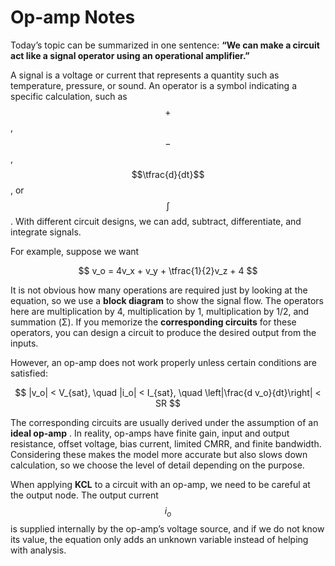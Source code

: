 # Op-amp Notes

Today’s topic can be summarized in one sentence: **“We can make a circuit act like a signal operator using an operational amplifier.”**

A signal is a voltage or current that represents a quantity such as temperature, pressure, or sound. An operator is a symbol indicating a specific calculation, such as $$+$$, $$−$$, $$\tfrac{d}{dt}$$, or $$\int$$. With different circuit designs, we can add, subtract, differentiate, and integrate signals.

For example, suppose we want

$$ v_o = 4v_x + v_y + \tfrac{1}{2}v_z + 4 $$

It is not obvious how many operations are required just by looking at the equation, so we use a **block diagram** to show the signal flow. The operators here are multiplication by 4, multiplication by 1, multiplication by 1/2, and summation (Σ). If you memorize the **corresponding circuits** for these operators, you can design a circuit to produce the desired output from the inputs.

However, an op-amp does not work properly unless certain conditions are satisfied:

$$ |v_o| < V_{sat}, \quad |i_o| < I_{sat}, \quad \left|\frac{d v_o}{dt}\right| < SR $$

The corresponding circuits are usually derived under the assumption of an **ideal op-amp**  . In reality, op-amps have finite gain, input and output resistance, offset voltage, bias current, limited CMRR, and finite bandwidth. Considering these makes the model more accurate but also slows down calculation, so we choose the level of detail depending on the purpose.

When applying **KCL** to a circuit with an op-amp, we need to be careful at the output node. The output current $$i_{o}$$ is supplied internally by the op-amp’s voltage source, and if we do not know its value, the equation only adds an unknown variable instead of helping with analysis.
